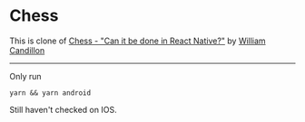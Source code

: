 # Chess

This is clone of [Chess - "Can it be done in React Native?"] by [William Candillon]

-----

Only run

```
yarn && yarn android 
```
Still haven't checked on IOS.

[Chess - "Can it be done in React Native?"]:https://www.youtube.com/watch?v=JulJJxbP_T0&t=264s
[William Candillon]:https://www.youtube.com/@wcandillon
